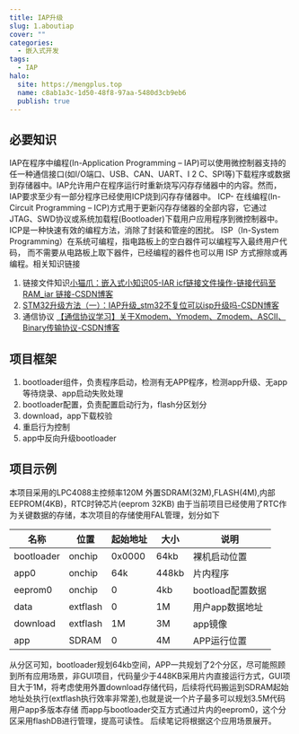 ```yaml
---
title: IAP升级
slug: 1.aboutiap
cover: ""
categories:
  - 嵌入式开发
tags:
  - IAP
halo:
  site: https://mengplus.top
  name: c8ab1a3c-1d50-48f8-97aa-5480d3cb9eb6
  publish: true
---
```

## 必要知识
IAP在程序中编程(In-Application Programming – IAP)可以使用微控制器支持的任一种通信接口(如I/O端口、USB、CAN、UART、I 2 C、SPI等)下载程序或数据到存储器中。IAP允许用户在程序运行时重新烧写闪存存储器中的内容。然而，IAP要求至少有一部分程序已经使用ICP烧到闪存存储器中。
ICP- 在线编程(In-Circuit Programming – ICP)方式用于更新闪存存储器的全部内容，它通过JTAG、SWD协议或系统加载程(Bootloader)下载用户应用程序到微控制器中。ICP是一种快速有效的编程方法，消除了封装和管座的困扰。
ISP（In-System Programming）在系统可编程，指电路板上的空白器件可以编程写入最终用户代码， 而不需要从电路板上取下器件，已经编程的器件也可以用 ISP 方式擦除或再编程。相关知识链接
1. 链接文件知识[小猫爪：嵌入式小知识05-IAR icf链接文件操作-链接代码至RAM_iar 链接-CSDN博客](https://blog.csdn.net/Oushuwen/article/details/109284140)
2. [STM32升级方法（一）：IAP升级_stm32不复位可以isp升级吗-CSDN博客](https://blog.csdn.net/lzj_linux188/article/details/107890964)
3. 通信协议 [【通信协议学习】关于Xmodem、Ymodem、Zmodem、ASCII、Binary传输协议-CSDN博客](https://blog.csdn.net/qq997758497/article/details/115750133)
## 项目框架
1. bootloader组件，负责程序启动，检测有无APP程序，检测app升级、无app等待烧录、app启动失败处理
2. bootloader配置，负责配置启动行为，flash分区划分
3. download，app下载校验
4. 重启行为控制
5. app中反向升级bootloader
## 项目示例
本项目采用的LPC4088主控频率120M 外置SDRAM(32M),FLASH(4M),内部EEPROM(4KB)，RTC时钟芯片(eeprom 32KB)
由于当前项目已经使用了RTC作为关键数据的存储，本次项目的存储使用FAL管理，划分如下

| 名称         | 位置       | 起始地址   | 大小    | 说明           |
| ---------- | -------- | ------ | ----- | ------------ |
| bootloader | onchip   | 0x0000 | 64kb  | 裸机启动位置       |
| app0       | onchip   | 64k    | 448kb | 片内程序         |
| eeprom0    | onchip   | 0      | 4kb   | bootload配置数据 |
| data       | extflash | 0      | 1M    | 用户app数据地址    |
| download   | extflash | 1M     | 3M    | app镜像        |
| app        | SDRAM    | 0      | 4M    | APP运行位置      |

从分区可知，bootloader规划64kb空间，APP一共规划了2个分区，尽可能照顾到所有应用场景，非GUI项目，代码量少于448KB采用片内直接运行方式，GUI项目大于1M，将考虑使用外置download存储代码，后续将代码搬运到SDRAM起始地址处执行(extflash执行效率非常差),也就是说一个片子最多可以规划3.5M代码用户app多版本存储
而app与bootloader交互方式通过片内的eeprom0，这个分区采用flashDB进行管理，提高可读性。
后续笔记将根据这个应用场景展开。